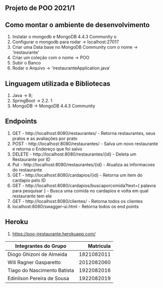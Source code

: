 ## Projeto de POO 2021/1

## Como montar o ambiente de desenvolvimento
1. Instalar o mongodb e MongoDB 4.4.3 Community o
2. Configurar o mongodb para rodar -> localhost:27017
3. Criar uma Data base no MongoDB Community com o nome -> 'irestaurante'
4. Criar um coleção com o nome -> POO
5. Subir o Banco
6. Rodar o Arquivo -> 'irestauranteApplication.java'


## Linguagem utilizada e Bibliotecas
1. Java -> 8;
2. SpringBoot -> 2.2. 1 
3. MongoDB -> MongoDB 4.4.3 Community

## Endpoints
1. GET - http://localhost:8080/restaurantes/ - Retorna restaurantes, seus pratos e as avaliações por prato
2. POST - http://localhost:8080/restaurantes/ - Salva um novo restaurante e retorna o Endereço que foi salvo
3. DELETE - http://localhost:8080/restaurantes/{id} - Deleta um Restaurante por ID
4. Put - http://localhost:8080/restaurantes/{id} - Atualiza as informacoes do restaurante
5. GET - http://localhost:8080/cardapios/{id} - Retorna um item do cardapio pelo ID
6. GET - http://localhost:8080/cardapios/buscaporcomida?text={ palavra para pesquisar } - Busca uma comida no cardapios e volta em qual restaurante tem ele
7. GET - http://localhost:8080/clientes/ - Retorna todos os clientes
8. localhost:8080/swagger-ui.html - Retorna todos os end points

## Heroku
1. https://poo-irestaurante.herokuapp.com/  

Integrantes do Grupo |Matricula
-------|------:
Diogo Ghizoni de Almeida | 1821082011
Wili Ragner Gasparetto | 2012082060 
Tiago do Nascimento Batista | 1922082016
Edinilson Pereira de Sousa | 1922082019
